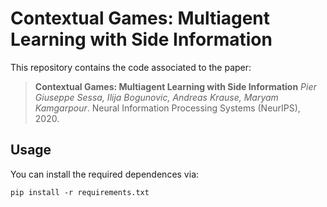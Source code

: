 # Contextual Games: Multiagent Learning with Side Information


This repository contains the code associated to the paper:
> **Contextual Games: Multiagent Learning with Side Information**
> *Pier Giuseppe Sessa, Ilija Bogunovic, Andreas Krause, Maryam Kamgarpour*.
> Neural Information Processing Systems (NeurIPS), 2020.

Usage
-- 

You can install the required dependences via: 
```setup
pip install -r requirements.txt
```
